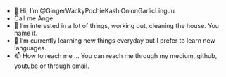 - 👋 Hi, I’m @GingerWackyPochieKashiOnionGarlicLingJu
- Call me Ange
- 👀 I’m interested in a lot of things, working out, cleaning the house. You name it.
- 🌱 I’m currently learning new things everyday but I prefer to learn new languages.
- 📫 How to reach me ... You can reach me through my medium, github, youtube or through email.

<!---
GingerWackyPochieKashiOnionGarlicLingJu/GingerWackyPochieKashiOnionGarlicLingJu is a ✨ special ✨ repository because its `README.md` (this file) appears on your GitHub profile.
You can click the Preview link to take a look at your changes.
--->
